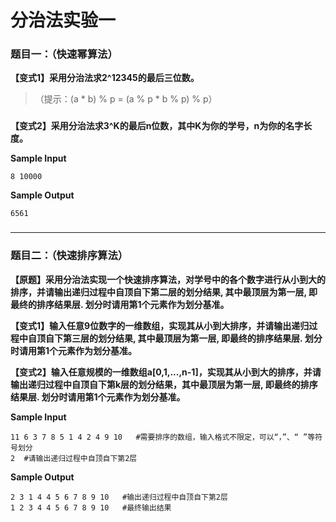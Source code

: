# 分治法实验一

### 题目一：（快速幂算法）

**【变式1】采用分治法求2^12345的最后三位数。**
>  （提示：(a * b) % p = (a % p * b % p) % p） 
### 
**【变式2】采用分治法求3^K的最后n位数，其中K为你的学号，n为你的名字长度。**


**Sample Input**
```
8 10000
```
**Sample Output**
```
6561
```
### 
****
### 

### 题目二：（快速排序算法）
**【原题】采用分治法实现一个快速排序算法，对学号中的各个数字进行从小到大的排序，并请输出递归过程中自顶自下第二层的划分结果, 其中最顶层为第一层, 即最终的排序结果层. 
划分时请用第1个元素作为划分基准。**

**【变式1】输入任意9位数字的一维数组，实现其从小到大排序，并请输出递归过程中自顶自下第三层的划分结果, 其中最顶层为第一层, 即最终的排序结果层. 划分时请用第1个元素作为划分基准。**

**【变式2】输入任意规模的一维数组a[0,1,...,n-1]，实现其从小到大的排序，并请输出递归过程中自顶自下第k层的划分结果，其中最顶层为第一层, 即最终的排序结果层. 划分时请用第1个元素作为划分基准。**

**Sample Input**
```
11 6 3 7 8 5 1 4 2 4 9 10   #需要排序的数组，输入格式不限定，可以“，”、“ ”等符号划分
2  #请输出递归过程中自顶自下第2层
```
**Sample Output**
```
2 3 1 4 4 5 6 7 8 9 10   #输出递归过程中自顶自下第2层
1 2 3 4 4 5 6 7 8 9 10   #最终输出结果
```
